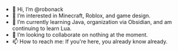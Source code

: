 - 👋 Hi, I’m @robonack
- 👀 I’m interested in Minecraft, Roblox, and game design.
- 🌱 I’m currently learning Java, organization via Obsidian, and am continuing to learn Lua.
- 💞️ I’m looking to collaborate on nothing at the moment.
- 📫 How to reach me: If you're here, you already know already.

<!---
robonack/robonack is a ✨ special ✨ repository because its `README.md` (this file) appears on your GitHub profile.
You can click the Preview link to take a look at your changes.
--->
